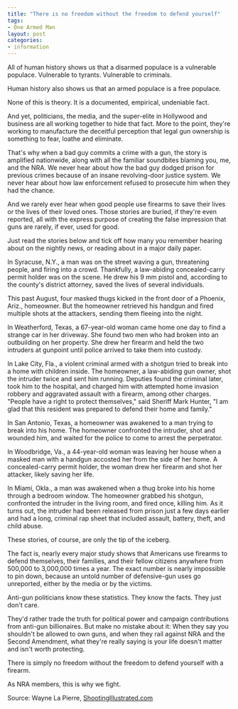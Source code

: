 ```yaml
---
title: "There is no freedom without the freedom to defend yourself"
tags:
- One Armed Man
layout: post
categories:
- information
---
```


All of human history shows us that a disarmed populace is a vulnerable populace. Vulnerable to tyrants. Vulnerable to criminals.

Human history also shows us that an armed populace is a free populace.

None of this is theory. It is a documented, empirical, undeniable fact.

And yet, politicians, the media, and the super-elite in Hollywood and business are all working together to hide that fact. More to the point, they're working to manufacture the deceitful perception that legal gun ownership is something to fear, loathe and eliminate.

That's why when a bad guy commits a crime with a gun, the story is amplified nationwide, along with all the familiar soundbites blaming you, me, and the NRA. We never hear about how the bad guy dodged prison for previous crimes because of an insane revolving-door justice system. We never hear about how law enforcement refused to prosecute him when they had the chance.

And we rarely ever hear when good people use firearms to save their lives or the lives of their loved ones. Those stories are buried, if they're even reported, all with the express purpose of creating the false impression that guns are rarely, if ever, used for good.

Just read the stories below and tick off how many you remember hearing about on the nightly news, or reading about in a major daily paper.

In Syracuse, N.Y., a man was on the street waving a gun, threatening people, and firing into a crowd. Thankfully, a law-abiding concealed-carry permit holder was on the scene. He drew his 9 mm pistol and, according to the county's district attorney, saved the lives of several individuals.

This past August, four masked thugs kicked in the front door of a Phoenix, Ariz., homeowner. But the homeowner retrieved his handgun and fired multiple shots at the attackers, sending them fleeing into the night.

In Weatherford, Texas, a 67-year-old woman came home one day to find a strange car in her driveway. She found two men who had broken into an outbuilding on her property. She drew her firearm and held the two intruders at gunpoint until police arrived to take them into custody.

In Lake City, Fla., a violent criminal armed with a shotgun tried to break into a home with children inside. The homeowner, a law-abiding gun owner, shot the intruder twice and sent him running. Deputies found the criminal later, took him to the hospital, and charged him with attempted home invasion robbery and aggravated assault with a firearm, among other charges. "People have a right to protect themselves," said Sheriff Mark Hunter, "I am glad that this resident was prepared to defend their home and family."

In San Antonio, Texas, a homeowner was awakened to a man trying to break into his home. The homeowner confronted the intruder, shot and wounded him, and waited for the police to come to arrest the perpetrator.

In Woodbridge, Va., a 44-year-old woman was leaving her house when a masked man with a handgun accosted her from the side of her home. A concealed-carry permit holder, the woman drew her firearm and shot her attacker, likely saving her life.

In Miami, Okla., a man was awakened when a thug broke into his home through a bedroom window. The homeowner grabbed his shotgun, confronted the intruder in the living room, and fired once, killing him. As it turns out, the intruder had been released from prison just a few days earlier and had a long, criminal rap sheet that included assault, battery, theft, and child abuse.

These stories, of course, are only the tip of the iceberg.

The fact is, nearly every major study shows that Americans use firearms to defend themselves, their families, and their fellow citizens anywhere from 500,000 to 3,000,000 times a year. The exact number is nearly impossible to pin down, because an untold number of defensive-gun uses go unreported, either by the media or by the victims.

Anti-gun politicians know these statistics. They know the facts. They just don't care.

They'd rather trade the truth for political power and campaign contributions from anti-gun billionaires. But make no mistake about it: When they say you shouldn't be allowed to own guns, and when they rail against NRA and the Second Amendment, what they're really saying is your life doesn't matter and isn't worth protecting.

There is simply no freedom without the freedom to defend yourself with a firearm.

As NRA members, this is why we fight.

Source: Wayne La Pierre, [ShootingIllustrated.com](https://www.shootingillustrated.com)